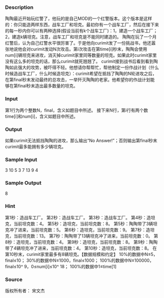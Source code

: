 
### Description
陶陶最近开始玩红警了，他玩的是自己MOD的一个红警版本。这个版本是这样的：你只能造两样东西，战车工厂和坦克。最初你有一个战车工厂，然后在接下来的每一秒内你可以有两种选择(假设当前有k个战车工厂)：1，建造一个战车工厂；2，建造k辆坦克。注意，战车工厂和坦克是不能同时建造的。 陶陶在玩了一个月红警后，认为自己红警水平很厉害了。于是他向curimit发了一份挑战书，他还嚣张地说他会对curimit发动N次攻击。第i次攻击在第time[i]秒末，陶陶会使用num[i]辆坦克来进攻，消灭掉curimit家里同等数量的坦克。如果此时curimit家里没有这么多的坦克的话，那么curimit就死翘翘了。 curimit接到战书后看到看到陶陶如此强大的攻势，被吓得不轻。他想请你帮帮忙，帮他制定一份作战计划（什么时候造战车工厂，什么时候造坦克）：curimit希望在抵挡了陶陶的N轮进攻之后，在第final秒末发动最终的总攻击，一举歼灭陶陶的老家。他希望你的作战计划能够在第final秒末造出最多数量的坦克。
### Input
第1行为两个整数N，final，含义如题目中所述。 接下来N行，第i行有两个数time[i]和num[i]，含义如题目中所述。
### Output
如果curimit无法抵挡陶陶的进攻，那么输出“No Answer!”；否则输出第final秒末curimit最多能拥有多少辆坦克。
### Sample Input
3 10
5 3
7 13
9 4

### Sample Output
8

### Hint
第1秒：造战车工厂。 第2秒：造战车工厂。 第3秒：造战车工厂。 第4秒：造坦克，当前坦克数：4。 第5秒：造坦克，当前坦克数：8。 第5秒：陶陶带了3辆坦克冲了进来，当前坦克数：5。 第6秒：造坦克，当前坦克数：9。 第7秒：造坦克，当前坦克数：13。 第7秒：陶陶带了13辆坦克冲了进来，当前坦克数：0。 第8秒：造坦克，当前坦克数：4。 第9秒：造坦克，当前坦克数：8。 第9秒：陶陶带了4辆坦克冲了进来，当前坦克数：4。 第10秒：造坦克，当前坦克数：8。 在第10秒末，curimit家里最多有8辆坦克。【数据规模和约定】 10%的数据中N≤5，final≤10； 30%的数据中N≤1000，final≤1000； 100%的数据中N≤100000，final≤10^ 9，0≤num[i]≤10^ 18； 100%的数据中1≤time[1]
### Source
版权所有者： 宋文杰